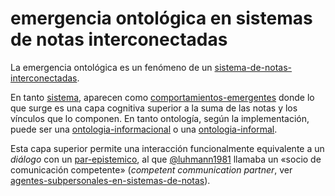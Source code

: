 # emergencia ontológica en sistemas de notas interconectadas

La emergencia ontológica es un fenómeno de un [sistema-de-notas-interconectadas](sistema-de-notas-interconectadas.md).

En tanto [sistema](sistema.md), aparecen como [comportamientos-emergentes](comportamientos-emergentes.md) donde lo que surge es una capa cognitiva superior a la suma de las notas y los vínculos que lo componen. En tanto ontología, según la implementación, puede ser una [ontologia-informacional](ontologia-informacional.md) o una [ontologia-informal](ontologia-informal.md).

Esta capa superior permite una interacción funcionalmente equivalente a un *diálogo* con un [par-epistemico](par-epistemico.md), al que [@luhmann1981](@luhmann1981.md) llamaba un «socio de comunicación competente» (*competent communication partner*, ver [agentes-subpersonales-en-sistemas-de-notas](agentes-subpersonales-en-sistemas-de-notas.md)).
